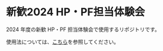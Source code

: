 # 新歓2024 HP・PF担当体験会 <!-- omit in toc -->

2024 年度の新歓 HP・PF 担当体験会で使用するリポジトリです。

使用法については、[こちら](./docs/index.md)を参照してください。
